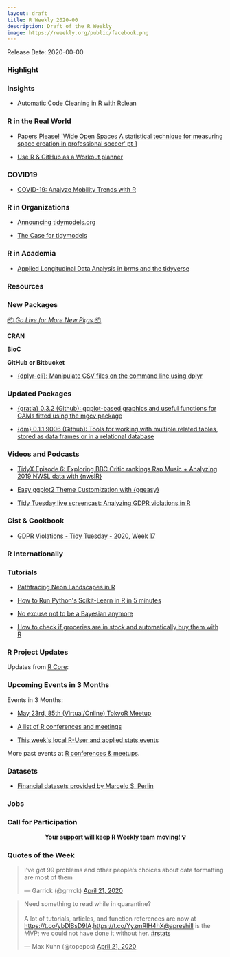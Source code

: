```yaml
---
layout: draft
title: R Weekly 2020-00
description: Draft of the R Weekly
image: https://rweekly.org/public/facebook.png
---
```


Release Date: 2020-00-00

###  Highlight



### Insights

+ [Automatic Code Cleaning in R with Rclean](https://ropensci.org/blog/2020/04/21/rclean/)

### R in the Real World

+ [Papers Please! 'Wide Open Spaces A statistical technique for measuring space creation in professional soccer' pt 1](https://www.robert-hickman.eu/post/fall_back_in_to_space/)

+ [Use R & GitHub as a Workout planner](https://colinfay.me/r-git-workout-planner/)

### COVID19

+ [COVID-19: Analyze Mobility Trends with R](https://blog.ephorie.de/covid-19-analyze-mobility-trends-with-r)

###  R in Organizations

+ [Announcing tidymodels.org](https://www.tidyverse.org/blog/2020/04/tidymodels-org/)

+ [The Case for tidymodels](https://rviews.rstudio.com/2020/04/21/the-case-for-tidymodels/)


###  R in Academia

+ [Applied Longitudinal Data Analysis in brms and the tidyverse](https://bookdown.org/content/4253/)


###  Resources



###  New Packages

<p class="added-hostname"><a href="https://rweekly.org/live" target="_blank" class="externalLink">📦 <i>Go Live for More New Pkgs</i> 📦</a></p>

**CRAN**



**BioC**



**GitHub or Bitbucket**

+ [{dplyr-cli}: Manipulate CSV files on the command line using dplyr](https://github.com/coolbutuseless/dplyr-cli)


### Updated Packages

+ [{gratia} 0.3.2 (Github): ggplot-based graphics and useful functions for GAMs fitted using the mgcv package](https://github.com/gavinsimpson/gratia)

+ [{dm} 0.1.1.9006 (Github): Tools for working with multiple related tables, stored as data frames or in a relational database](https://github.com/krlmlr/dm)

###  Videos and Podcasts

+ [TidyX Episode 6: Exploring BBC Critic rankings Rap Music + Analyzing 2019 NWSL data with {nwslR}](https://www.youtube.com/watch?v=XKjhws2ryFw)

+ [Easy ggplot2 Theme Customization with {ggeasy}](https://www.youtube.com/watch?time_continue=1&v=iAH1GJoBZmI&feature=emb_logo)

+ [Tidy Tuesday live screencast: Analyzing GDPR violations in R](https://www.youtube.com/watch?v=EVvnnWKO_4w)

### Gist & Cookbook

+ [GDPR Violations - Tidy Tuesday - 2020, Week 17](https://github.com/abichat/tidytuesday/blob/master/scripts/script_2020-04-21.R)

### R Internationally



###  Tutorials

+ [Pathtracing Neon Landscapes in R](https://www.tylermw.com/pathtracing-neon-landscapes-in-r/)

+ [How to Run Python's Scikit-Learn in R in 5 minutes](https://www.business-science.io/learn-r/2020/04/20/setup-python-in-r-with-rmarkdown.html)

+ [No excuse not to be a Bayesian anymore](https://www.brodrigues.co/blog/2020-04-20-no_excuse/)

+ [How to check if groceries are in stock and automatically buy them with R](http://theautomatic.net/2020/04/21/make-your-amazon-purchases-with-r/)

<!--<div class="post-more-begin></div><div class="post-more-end"></div>-->

###  R Project Updates

Updates from [R Core](http://developer.r-project.org/blosxom.cgi/R-devel/NEWS):


###  Upcoming Events in 3 Months

Events in 3 Months:

+ [May 23rd, 85th (Virtual/Online) TokyoR Meetup](https://tokyor.connpass.com/)

+ [A list of R conferences and meetings](https://jumpingrivers.github.io/meetingsR/events.html)

+ [This week's local R-User and applied stats events](https://community.rstudio.com/c/irl)


More past events at [R conferences & meetups](https://conf.rweekly.org).


### Datasets

+ [Financial datasets provided by Marcelo S. Perlin](https://www.msperlin.com/blog/data/data/)

### Jobs




###  Call for Participation


<p class="hide-support added-hostname support-rweekly" style="text-align: center;font-weight: bold;">Your <a class="non-visited externalLink" href="https://www.patreon.com/rweekly" onclick="pas(this)">support</a> will keep R Weekly team moving! 💡</p>

###  Quotes of the Week

<blockquote class="twitter-tweet"><p lang="en" dir="ltr">I’ve got 99 problems and other people’s choices about data formatting are most of them</p>&mdash; Garrick (@grrrck) <a href="https://twitter.com/grrrck/status/1252704601024999437?ref_src=twsrc%5Etfw">April 21, 2020</a></blockquote> <script async src="https://platform.twitter.com/widgets.js" charset="utf-8"></script>

<blockquote class="twitter-tweet"><p lang="en" dir="ltr">Need something to read while in quarantine? <br><br>A lot of tutorials, articles, and function references are now at <a href="https://t.co/ybDlBsD9IA">https://t.co/ybDlBsD9IA</a>.<a href="https://t.co/YyzmRIH4hX">https://t.co/YyzmRIH4hX</a><a href="https://twitter.com/apreshill?ref_src=twsrc%5Etfw">@apreshill</a> is the MVP; we could not have done it without her. <a href="https://twitter.com/hashtag/rstats?src=hash&amp;ref_src=twsrc%5Etfw">#rstats</a></p>&mdash; Max Kuhn (@topepos) <a href="https://twitter.com/topepos/status/1252552821108588544?ref_src=twsrc%5Etfw">April 21, 2020</a></blockquote> <script async src="https://platform.twitter.com/widgets.js" charset="utf-8"></script>


